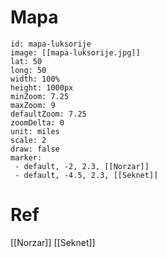 # Mapa

```leaflet
id: mapa-luksorije
image: [[mapa-luksorije.jpg]]
lat: 50
long: 50
width: 100%
height: 1000px
minZoom: 7.25
maxZoom: 9
defaultZoom: 7.25
zoomDelta: 0
unit: miles
scale: 2
draw: false
marker:
 - default, -2, 2.3, [[Norzar]]
 - default, -4.5, 2.3, [[Seknet]]
```

# Ref

[[Norzar]]
[[Seknet]]
